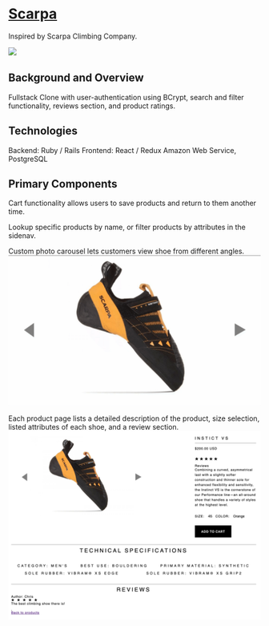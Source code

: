 # [Scarpa](https://scrapa-climbing.herokuapp.com/#/)
Inspired by Scarpa Climbing Company.

![](public/frontpage.gif)

## Background and Overview

Fullstack Clone with user-authentication using BCrypt, search and filter functionality, reviews section, and product ratings.

## Technologies

Backend: Ruby / Rails
Frontend: React / Redux
Amazon Web Service, PostgreSQL

## Primary Components
Cart functionality allows users to save products and return to them another time.

Lookup specific products by name, or filter products by attributes in the sidenav.

Custom photo carousel lets customers view shoe from different angles.
![](public/carousel.gif)

Each product page lists a detailed description of the product, size selection, listed attributes of each shoe, and a review section.
![](public/show.jpg)


